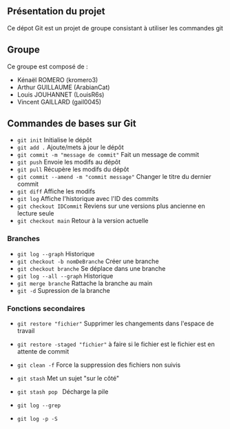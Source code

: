 ## Présentation du projet

Ce dépot Git est un projet de groupe consistant à utiliser les commandes git

## Groupe

Ce groupe est composé de :
- Kénaël ROMERO (kromero3)
- Arthur GUILLAUME (ArabianCat)
- Louis JOUHANNET (LouisR6s)
- Vincent GAILLARD (gail0045)


## Commandes de bases sur Git

- `git init`							   Initialise le dépôt
- `git add .`							   Ajoute/mets à jour le dépôt
- `git commit -m "message de commit"`	   Fait un message de commit
- `git push`							   Envoie les modifs au dépôt
- `git pull`							   Récupère les modifs du dépôt
- `git commit --amend -m "commit message"` Changer le titre du dernier commit
- `git diff`							   Affiche les modifs
- `git log`								   Affiche l'historique avec l'ID des commits
- `git checkout IDCommit`				   Reviens sur une versions plus ancienne en lecture seule
- `git checkout main`					   Retour à la version actuelle

### Branches

- `git log --graph`						   Historique
- `git checkout -b nomDeBranche`		   Créer une branche
- `git checkout branche`				   Se déplace dans une branche 
- `git log --all --graph`				   Historique
- `git merge branche`					   Rattache la branche au main
- `git -d`								   Supression de la branche

### Fonctions secondaires

- `git restore "fichier"`                  Supprimer les changements dans l'espace de travail
- `git restore -staged "fichier"`          à faire si le fichier est le fichier est en attente de commit
- `git clean -f`                           Force la suppression des fichiers non suivis

- `git stash`                              Met un sujet "sur le côté"
- `git stash pop `                         Décharge la pile

- `git log --grep`
- `git log -p -S`